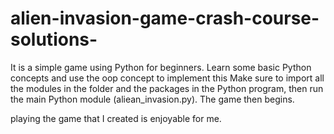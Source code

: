 # alien-invasion-game-crash-course-solutions-


It is a simple game using Python for beginners.
Learn some basic Python concepts and use the oop concept to implement this
Make sure to import all the modules in the folder and the packages in the Python program, then run the main Python module (aliean_invasion.py).
The game then begins.

playing the game that I created is enjoyable for me. 
